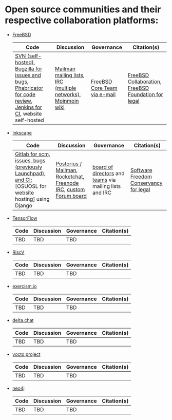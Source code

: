 # Open source communities and their respective collaboration platforms:
- [FreeBSD](https://www.freebsd.org/)

  Code | Discussion | Governance | Citation(s)
  ---- | ---------- | ---------- | ------------
  [SVN (self-hosted)](https://svn.FreeBSD.org), [Bugzilla for issues and bugs](https://bugs.freebsd.org/bugzilla/), [Phabricator for code review](https://reviews.freebsd.org), [Jenkins for CI](https://ci.freebsd.org), website self-hosted | [Mailman mailing lists](https://lists.freebsd.org/mailman/listinfo), [IRC (multiple networks)](https://wiki.freebsd.org/IRC/Channels), [Moinmoin wiki](https://wiki.freebsd.org) | [FreeBSD Core Team via e-mail](https://en.wikipedia.org/wiki/FreeBSD#Governance_structure) | [FreeBSD Collaboration](https://www.freebsd.org/doc/en_US.ISO8859-1/articles/building-products/freebsd-collaboration.html), [FreeBSD Foundation for legal](https://www.freebsdfoundation.org)

- [Inkscape](https://www.inkscape.org/)

  Code | Discussion | Governance | Citation(s)
  ---- | ---------- | ---------- | ------------
  [Gitlab for scm, issues, bugs (previously Launchpad), and CI](https://gitlab.com/inkscape/inkscape); [OSUOSL for website hosting] using Django | [Postorius / Mailman](https://lists.inkscape.org/postorius/lists/), [Rocketchat](https://inkscape.org/community/), [Freenode IRC](https://inkscape.org/develop/getting-started/), [custom Forum board](https://inkscape.org/forums/) | [board of directors](https://inkscape.org/*board/) and [teams](https://inkscape.org/user/teams/) via mailing lists and IRC | [Software Freedom Conservancy for legal](https://inkscape.org/*board/)
  
- [TensorFlow](https://www.tensorflow.org/)

  Code | Discussion | Governance | Citation(s)
  ---- | ---------- | ---------- | ------------
   TBD | TBD        | TBD        | 
  
- [RiscV](https://riscv.org/)

  Code | Discussion | Governance | Citation(s)
  ---- | ---------- | ---------- | ------------
   TBD | TBD        | TBD        | 
  
- [exercism.io](https://exercism.io/)

  Code | Discussion | Governance | Citation(s)
  ---- | ---------- | ---------- | ------------
   TBD | TBD        | TBD        | 
  
- [delta.chat](https://delta.chat/)

  Code | Discussion | Governance | Citation(s)
  ---- | ---------- | ---------- | ------------
   TBD | TBD        | TBD        | 
  
- [yocto project](https://www.yoctoproject.org/)

  Code | Discussion | Governance | Citation(s)
  ---- | ---------- | ---------- | ------------
   TBD | TBD        | TBD        | 
  
- [neo4j](https://community.neo4j.com/)

  Code | Discussion | Governance | Citation(s)
  ---- | ---------- | ---------- | ------------
   TBD | TBD        | TBD        | 
  
